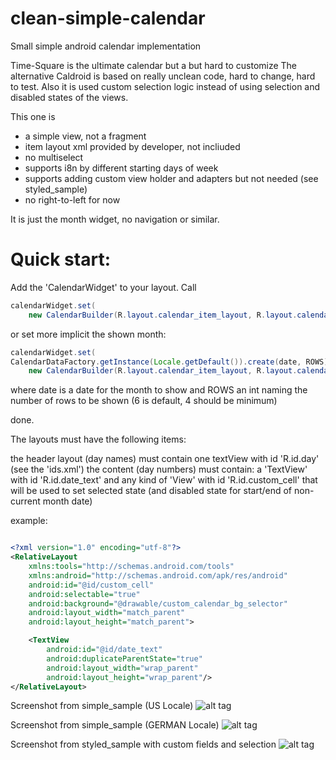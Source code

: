 # clean-simple-calendar
Small simple android calendar implementation

Time-Square is the ultimate calendar but a but hard to customize
The alternative Caldroid is based on really unclean code, hard to change, hard to test.
Also it is used custom selection logic instead of using selection and disabled states of the views.


This one is
* a simple view, not a fragment
* item layout xml provided by developer, not incliuded
* no multiselect
* supports i8n by different starting days of week
* supports adding custom view holder and adapters but not needed (see styled_sample)
* no right-to-left for now

It is just the month widget, no navigation or similar.



Quick start:
============
Add the 'CalendarWidget' to your layout.
Call 

```java
calendarWidget.set(
	new CalendarBuilder(R.layout.calendar_item_layout, R.layout.calendar_header_layout));
```

or set more implicit the shown month:
```java
calendarWidget.set(
CalendarDataFactory.getInstance(Locale.getDefault()).create(date, ROWS),
	new CalendarBuilder(R.layout.calendar_item_layout, R.layout.calendar_header_layout));
```
where date is a date for the month to show and ROWS an int naming the number of rows to be shown (6 is default, 4 should be minimum)



done.

The layouts must have the following items:

the header layout (day names) must contain one textView with id 'R.id.day' (see the 'ids.xml')
the content (day numbers) must contain:
a 'TextView' with id 'R.id.date_text'
and any kind of 'View' with id 'R.id.custom_cell' that will be used to set selected state (and disabled state for start/end of non-current month date)


example:
```xml

<?xml version="1.0" encoding="utf-8"?>
<RelativeLayout
    xmlns:tools="http://schemas.android.com/tools"
    xmlns:android="http://schemas.android.com/apk/res/android"
    android:id="@id/custom_cell"
    android:selectable="true"
    android:background="@drawable/custom_calendar_bg_selector"
	android:layout_width="match_parent"
    android:layout_height="match_parent">

    <TextView
        android:id="@id/date_text"
        android:duplicateParentState="true"
		android:layout_width="wrap_parent"
	    android:layout_height="wrap_parent"/>
</RelativeLayout>
```

Screenshot from simple_sample (US Locale)
![alt tag](https://cloud.githubusercontent.com/assets/2426606/11047357/425b4ffe-8732-11e5-984c-b2154e3f4030.png)

Screenshot from simple_sample (GERMAN Locale)
![alt tag](https://cloud.githubusercontent.com/assets/2426606/11047490/003d72ae-8733-11e5-80b6-6506a55bd2ca.png)

Screenshot from styled_sample with custom fields and selection
![alt tag](https://cloud.githubusercontent.com/assets/2426606/11047490/003d72ae-8733-11e5-80b6-6506a55bd2ca.png)

